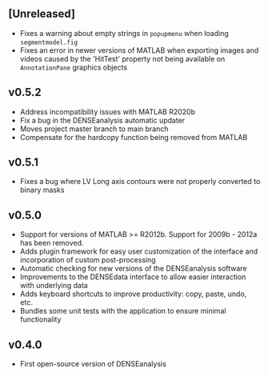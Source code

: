 ## [Unreleased]

- Fixes a warning about empty strings in `popupmenu` when loading `segmentmodel.fig`
- Fixes an error in newer versions of MATLAB when exporting images and videos
  caused by the 'HitTest' property not being available on `AnnotationPane`
  graphics objects

## v0.5.2

- Address incompatibility issues with MATLAB R2020b
- Fix a bug in the DENSEanalysis automatic updater
- Moves project master branch to main branch
- Compensate for the hardcopy function being removed from MATLAB

## v0.5.1

- Fixes a bug where LV Long axis contours were not properly converted to binary masks

## v0.5.0

- Support for versions of MATLAB >= R2012b. Support for 2009b - 2012a has
  been removed.
- Adds plugin framework for easy user customization of the interface and
  incorporation of custom post-processing
- Automatic checking for new versions of the DENSEanalysis software
- Improvements to the DENSEdata interface to allow easier interaction
  with underlying data
- Adds keyboard shortcuts to improve productivity: copy, paste, undo, etc.
- Bundles some unit tests with the application to ensure minimal functionality

## v0.4.0

- First open-source version of DENSEanalysis

